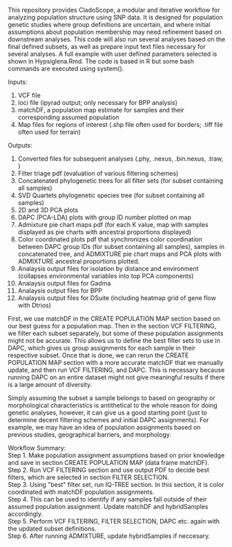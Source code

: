 This repository provides CladoScope, a modular and iterative workflow for analyzing population structure using SNP data. It is designed for population genetic studies where group definitions are uncertain, and where initial assumptions about population membership may need refinement based on downstream analyses. This code will also run several analyses based on the final defined subsets, as well as prepare input text files necessary for several analyses. A full example with user defined parameters selected is shown in Hypsiglena.Rmd. The code is based in R but some bash commands are executed using system().

Inputs:
  1. VCF file
  2. loci file (ipyrad output; only necessary for BPP analysis)
  3. matchDF, a population map estimate for samples and their corresponding assumed population
  4. Map files for regions of interest (.shp file often used for borders; .tiff file often used for terrain)

Outputs:
  1. Converted files for subsequent analyses (.phy, .nexus, .bin.nexus, .traw, )
  2. Filter triage pdf (evaluation of various filtering schemes)
  3. Concatenated phylogenetic trees for all filter sets (for subset containing all samples)
  4. SVD Quartets phylogenetic species tree (for subset containing all samples)
  5. 2D and 3D PCA plots
  6. DAPC (PCA-LDA) plots with group ID number plotted on map
  7. Admixture pie chart maps pdf (for each K value, map with samples displayed as pie charts with ancestral proportions displayed)
  8. Color coordinated plots pdf that synchronizes color coordination between DAPC group IDs (for subset containing all samples), samples in concatenated tree, and ADMIXTURE pie chart maps and PCA plots with ADMIXTURE ancestral proportions plotted.
  9. Analaysis output files for isolation by distance and environment (collapses environmental variables into top PCA components)
  10. Analaysis output files for Gadma
  11. Analaysis output files for BPP
  12. Analaysis output files for DSuite (including heatmap grid of gene flow with Dtrios)

First, we use matchDF in the CREATE POPULATION MAP section based on our best guess for a population map. Then in the section VCF FILTERING, we filter each subset separately, but some of these population assignments might not be accurate. This allows us to define the best filter sets to use in DAPC, which gives us group assignments for each sample in their respective subset. Once that is done, we can rerun the CREATE POPULATION MAP section with a more accurate matchDF that we manually update, and then run VCF FILTERING, and DAPC. This is necessary because running DAPC on an entire dataset might not give meaningful results if there is a large amount of diversity. 

Simply assuming the subset a sample belongs to based on geography or morphological characteristics is antithetical to the whole reason for doing genetic analyses, however, it can give us a good starting point (just to determine decent filtering schemes and initial DAPC assignments). For example, we may have an idea of population assignments based on previous studies, geographical barriers, and morphology.

Workflow Summary:<br>
  Step 1. Make population assignment assumptions based on prior knowledge and save in section CREATE POPULATION MAP (data frame matchDF).<br>
  Step 2. Run VCF FILTERING section and use output PDF to decide best filters, which are selected in section FILTER SELECTION.<br>
  Step 3. Using "best" filter set, run IQ-TREE section. In this section, it is color coordinated with matchDF population assignments.<br> 
  Step 4. This can be used to identify if any samples fall outside of their assumed population assignment. Update matchDF and hybridSamples accordingly.<br>
  Step 5. Perform VCF FILTERING, FILTER SELECTION, DAPC etc. again with the updated subset definitions.<br>
  Step 6. After running ADMIXTURE, update hybridSamples if neccesary.<br>

